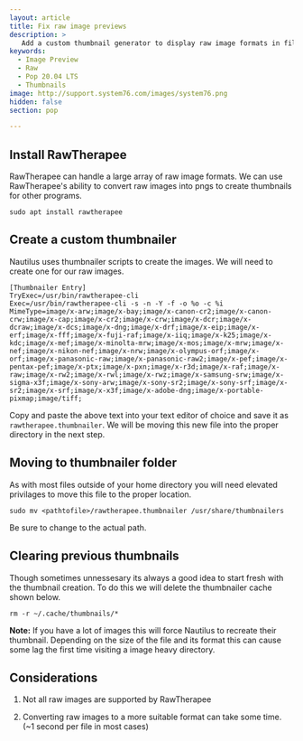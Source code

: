 ```yaml
---
layout: article
title: Fix raw image previews
description: >
   Add a custom thumbnail generator to display raw image formats in files.
keywords:
  - Image Preview
  - Raw
  - Pop 20.04 LTS
  - Thumbnails
image: http://support.system76.com/images/system76.png
hidden: false
section: pop

---
```


## Install RawTherapee

RawTherapee can handle a large array of raw image formats. We can use RawTherapee's ability to convert raw images into pngs to create thumbnails for other programs.

```
sudo apt install rawtherapee
```

## Create a custom thumbnailer

Nautilus uses thumbnailer scripts to create the images. We will need to create one for our raw images. 

```
[Thumbnailer Entry]
TryExec=/usr/bin/rawtherapee-cli
Exec=/usr/bin/rawtherapee-cli -s -n -Y -f -o %o -c %i 
MimeType=image/x-arw;image/x-bay;image/x-canon-cr2;image/x-canon-crw;image/x-cap;image/x-cr2;image/x-crw;image/x-dcr;image/x-dcraw;image/x-dcs;image/x-dng;image/x-drf;image/x-eip;image/x-erf;image/x-fff;image/x-fuji-raf;image/x-iiq;image/x-k25;image/x-kdc;image/x-mef;image/x-minolta-mrw;image/x-mos;image/x-mrw;image/x-nef;image/x-nikon-nef;image/x-nrw;image/x-olympus-orf;image/x-orf;image/x-panasonic-raw;image/x-panasonic-raw2;image/x-pef;image/x-pentax-pef;image/x-ptx;image/x-pxn;image/x-r3d;image/x-raf;image/x-raw;image/x-rw2;image/x-rwl;image/x-rwz;image/x-samsung-srw;image/x-sigma-x3f;image/x-sony-arw;image/x-sony-sr2;image/x-sony-srf;image/x-sr2;image/x-srf;image/x-x3f;image/x-adobe-dng;image/x-portable-pixmap;image/tiff;
```

Copy and paste the above text into your text editor of choice and save it as `rawtherapee.thumbnailer`. We will be moving this new file into the proper directory in the next step.



## Moving to thumbnailer folder

As with most files outside of your home directory you will need elevated privilages to move this file to the proper location.

```
sudo mv <pathtofile>/rawtherapee.thumbnailer /usr/share/thumbnailers
```

 Be sure to change <pathtofile> to the actual path.



## Clearing previous thumbnails

Though sometimes unnessesary its always a good idea to start fresh with the thumbnail creation. To do this we will delete the thumbnailer cache shown below.



```
rm -r ~/.cache/thumbnails/*
```

**Note:** If you have a lot of images this will force Nautilus to recreate their thumbnail. Depending on the size of the file and its format this can cause some lag the first time visiting a image heavy directory. 



## Considerations

1.  Not all raw images are supported by RawTherapee

2.  Converting raw images to a more suitable format can take some time. (~1 second per file in most cases)
